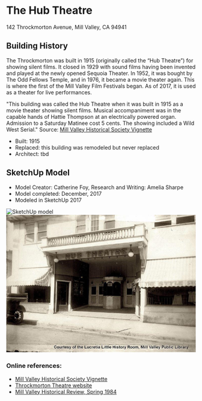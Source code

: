 # The Hub Theatre
142 Throckmorton Avenue, Mill Valley, CA 94941

## Building History
The Throckmorton was built in 1915 (originally called the “Hub Theatre”) for showing silent films. It closed in 1929 with sound films having been invented and played at the newly opened Sequoia Theater. In 1952, it was bought by The Odd Fellows Temple, and in 1976, it became a movie theater again. This is where the first of the Mill Valley Film Festivals began. As of 2017, it is used as a theater for live performances.

"This building was called the Hub Theatre when it was built in 1915 as a movie theater showing silent films. Musical accompaniment was in the capable hands of Hattie Thompson at an electrically powered organ. Admission to a Saturday Matinee cost 5 cents. The showing included a Wild West Serial." Source: [Mill Valley Historical Society Vignette](https://www.mvhistory.org/vignette-142-throckmorton/)

- Built: 1915
- Replaced: this building was remodeled but never replaced
- Architect: tbd

## SketchUp Model
- Model Creator: Catherine Foy, Research and Writing: Amelia Sharpe
- Model completed: December, 2017
- Modeled in SketchUp 2017

![SketchUp model](https://github.com/TimeWalkOrg/building-mill-valley-ca-hub-theatre/blob/master/hub-theatre-1920.jpg)
![1920 photo of Hub Theatre](https://github.com/TimeWalkOrg/building-mill-valley-ca-hub-theater/blob/master/hubtheatre-front.jpg)


### Online references:
- [Mill Valley Historical Society Vignette](https://www.mvhistory.org/vignette-142-throckmorton/)
- [Throckmorton Theatre website](https://throckmortontheatre.org/)
- [Mill Valley Historical Review, Spring 1984](http://www.millvalleylibrary.net/historyroom/collections/archive/files/mvhs1984spring-reduce_910d348bce.pdf)
